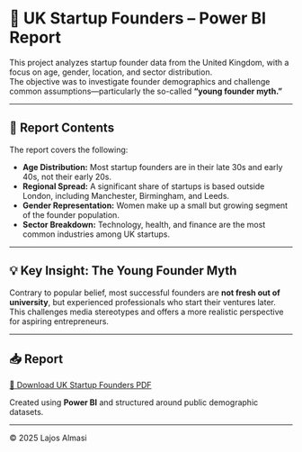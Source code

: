 # 🚀 UK Startup Founders – Power BI Report

This project analyzes startup founder data from the United Kingdom, with a focus on age, gender, location, and sector distribution.  
The objective was to investigate founder demographics and challenge common assumptions—particularly the so-called **“young founder myth.”**

---

## 📄 Report Contents

The report covers the following:

- **Age Distribution:** Most startup founders are in their late 30s and early 40s, not their early 20s.
- **Regional Spread:** A significant share of startups is based outside London, including Manchester, Birmingham, and Leeds.
- **Gender Representation:** Women make up a small but growing segment of the founder population.
- **Sector Breakdown:** Technology, health, and finance are the most common industries among UK startups.

---

## 💡 Key Insight: The Young Founder Myth

Contrary to popular belief, most successful founders are **not fresh out of university**, but experienced professionals who start their ventures later.  
This challenges media stereotypes and offers a more realistic perspective for aspiring entrepreneurs.

---

## 📥 Report

[📄 Download UK Startup Founders PDF](./UK%20Startup%20Founders.pdf)

Created using **Power BI** and structured around public demographic datasets.

---

© 2025 Lajos Almasi


